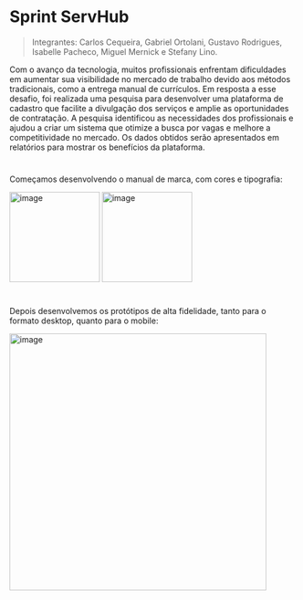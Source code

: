 # Sprint ServHub
> Integrantes: Carlos Cequeira, Gabriel Ortolani, Gustavo Rodrigues, Isabelle Pacheco, Miguel Mernick e Stefany Lino.

Com o avanço da tecnologia, muitos profissionais enfrentam dificuldades em aumentar sua visibilidade no mercado de trabalho devido aos métodos tradicionais, como a entrega manual de currículos. Em resposta a esse desafio, foi realizada uma pesquisa para desenvolver uma plataforma de cadastro que facilite a divulgação dos serviços e amplie as oportunidades de contratação. A pesquisa identificou as necessidades dos profissionais e ajudou a criar um sistema que otimize a busca por vagas e melhore a competitividade no mercado. Os dados obtidos serão apresentados em relatórios para mostrar os benefícios da plataforma.
#
Começamos desenvolvendo o manual de marca, com cores e tipografia:<br>

<img width="158" alt="image" src="https://github.com/user-attachments/assets/50673c95-01d1-476c-9f77-ecb20016e291" />
<img width="158" alt="image" src="https://github.com/user-attachments/assets/d0e59b8d-0c45-4e6c-acf8-01c911f0c09f" />

#
Depois desenvolvemos os protótipos de alta fidelidade, tanto para o formato desktop, quanto para o mobile:<br>

<img width="450" alt="image" src="https://github.com/user-attachments/assets/70adca25-ccfc-4ca5-b4ce-37ad9f7de272" />



